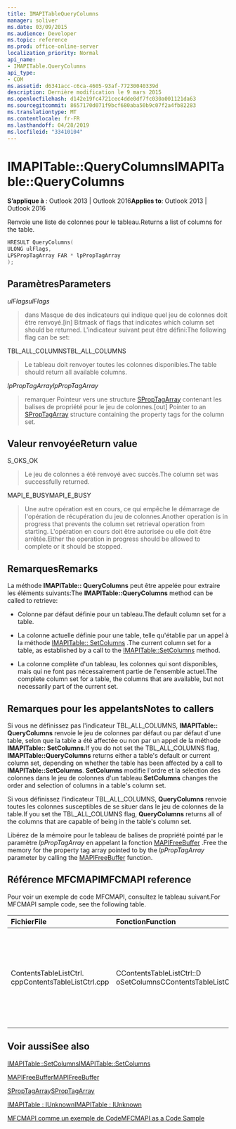 ```yaml
---
title: IMAPITableQueryColumns
manager: soliver
ms.date: 03/09/2015
ms.audience: Developer
ms.topic: reference
ms.prod: office-online-server
localization_priority: Normal
api_name:
- IMAPITable.QueryColumns
api_type:
- COM
ms.assetid: d6341acc-c6ca-4605-93af-77230040339d
description: Dernière modification le 9 mars 2015
ms.openlocfilehash: d142e19fc4721cec4dde0df7fc030a001121da63
ms.sourcegitcommit: 8657170d071f9bcf680aba50b9c07f2a4fb82283
ms.translationtype: MT
ms.contentlocale: fr-FR
ms.lasthandoff: 04/28/2019
ms.locfileid: "33410104"
---
```

# <a name="imapitablequerycolumns"></a><span data-ttu-id="37c11-103">IMAPITable::QueryColumns</span><span class="sxs-lookup"><span data-stu-id="37c11-103">IMAPITable::QueryColumns</span></span>

  
  
<span data-ttu-id="37c11-104">**S’applique à** : Outlook 2013 | Outlook 2016</span><span class="sxs-lookup"><span data-stu-id="37c11-104">**Applies to**: Outlook 2013 | Outlook 2016</span></span> 
  
<span data-ttu-id="37c11-105">Renvoie une liste de colonnes pour le tableau.</span><span class="sxs-lookup"><span data-stu-id="37c11-105">Returns a list of columns for the table.</span></span>
  
```cpp
HRESULT QueryColumns(
ULONG ulFlags,
LPSPropTagArray FAR * lpPropTagArray
);
```

## <a name="parameters"></a><span data-ttu-id="37c11-106">Paramètres</span><span class="sxs-lookup"><span data-stu-id="37c11-106">Parameters</span></span>

 <span data-ttu-id="37c11-107">_ulFlags_</span><span class="sxs-lookup"><span data-stu-id="37c11-107">_ulFlags_</span></span>
  
> <span data-ttu-id="37c11-108">dans Masque de des indicateurs qui indique quel jeu de colonnes doit être renvoyé.</span><span class="sxs-lookup"><span data-stu-id="37c11-108">[in] Bitmask of flags that indicates which column set should be returned.</span></span> <span data-ttu-id="37c11-109">L'indicateur suivant peut être défini:</span><span class="sxs-lookup"><span data-stu-id="37c11-109">The following flag can be set:</span></span>
    
<span data-ttu-id="37c11-110">TBL_ALL_COLUMNS</span><span class="sxs-lookup"><span data-stu-id="37c11-110">TBL_ALL_COLUMNS</span></span> 
  
> <span data-ttu-id="37c11-111">Le tableau doit renvoyer toutes les colonnes disponibles.</span><span class="sxs-lookup"><span data-stu-id="37c11-111">The table should return all available columns.</span></span>
    
 <span data-ttu-id="37c11-112">_lpPropTagArray_</span><span class="sxs-lookup"><span data-stu-id="37c11-112">_lpPropTagArray_</span></span>
  
> <span data-ttu-id="37c11-113">remarquer Pointeur vers une structure [SPropTagArray](sproptagarray.md) contenant les balises de propriété pour le jeu de colonnes.</span><span class="sxs-lookup"><span data-stu-id="37c11-113">[out] Pointer to an [SPropTagArray](sproptagarray.md) structure containing the property tags for the column set.</span></span> 
    
## <a name="return-value"></a><span data-ttu-id="37c11-114">Valeur renvoyée</span><span class="sxs-lookup"><span data-stu-id="37c11-114">Return value</span></span>

<span data-ttu-id="37c11-115">S_OK</span><span class="sxs-lookup"><span data-stu-id="37c11-115">S_OK</span></span> 
  
> <span data-ttu-id="37c11-116">Le jeu de colonnes a été renvoyé avec succès.</span><span class="sxs-lookup"><span data-stu-id="37c11-116">The column set was successfully returned.</span></span>
    
<span data-ttu-id="37c11-117">MAPI_E_BUSY</span><span class="sxs-lookup"><span data-stu-id="37c11-117">MAPI_E_BUSY</span></span> 
  
> <span data-ttu-id="37c11-118">Une autre opération est en cours, ce qui empêche le démarrage de l'opération de récupération du jeu de colonnes.</span><span class="sxs-lookup"><span data-stu-id="37c11-118">Another operation is in progress that prevents the column set retrieval operation from starting.</span></span> <span data-ttu-id="37c11-119">L'opération en cours doit être autorisée ou elle doit être arrêtée.</span><span class="sxs-lookup"><span data-stu-id="37c11-119">Either the operation in progress should be allowed to complete or it should be stopped.</span></span>
    
## <a name="remarks"></a><span data-ttu-id="37c11-120">Remarques</span><span class="sxs-lookup"><span data-stu-id="37c11-120">Remarks</span></span>

<span data-ttu-id="37c11-121">La méthode **IMAPITable:: QueryColumns** peut être appelée pour extraire les éléments suivants:</span><span class="sxs-lookup"><span data-stu-id="37c11-121">The **IMAPITable::QueryColumns** method can be called to retrieve:</span></span> 
  
- <span data-ttu-id="37c11-122">Colonne par défaut définie pour un tableau.</span><span class="sxs-lookup"><span data-stu-id="37c11-122">The default column set for a table.</span></span>
    
- <span data-ttu-id="37c11-123">La colonne actuelle définie pour une table, telle qu'établie par un appel à la méthode [IMAPITable:: SetColumns](imapitable-setcolumns.md) .</span><span class="sxs-lookup"><span data-stu-id="37c11-123">The current column set for a table, as established by a call to the [IMAPITable::SetColumns](imapitable-setcolumns.md) method.</span></span> 
    
- <span data-ttu-id="37c11-124">La colonne complète d'un tableau, les colonnes qui sont disponibles, mais qui ne font pas nécessairement partie de l'ensemble actuel.</span><span class="sxs-lookup"><span data-stu-id="37c11-124">The complete column set for a table, the columns that are available, but not necessarily part of the current set.</span></span>
    
## <a name="notes-to-callers"></a><span data-ttu-id="37c11-125">Remarques pour les appelants</span><span class="sxs-lookup"><span data-stu-id="37c11-125">Notes to callers</span></span>

<span data-ttu-id="37c11-126">Si vous ne définissez pas l'indicateur TBL_ALL_COLUMNS, **IMAPITable:: QueryColumns** renvoie le jeu de colonnes par défaut ou par défaut d'une table, selon que la table a été affectée ou non par un appel de la méthode **IMAPITable:: SetColumns**.</span><span class="sxs-lookup"><span data-stu-id="37c11-126">If you do not set the TBL_ALL_COLUMNS flag, **IMAPITable::QueryColumns** returns either a table's default or current column set, depending on whether the table has been affected by a call to **IMAPITable::SetColumns**.</span></span> <span data-ttu-id="37c11-127">**SetColumns** modifie l'ordre et la sélection des colonnes dans le jeu de colonnes d'un tableau.</span><span class="sxs-lookup"><span data-stu-id="37c11-127">**SetColumns** changes the order and selection of columns in a table's column set.</span></span> 
  
<span data-ttu-id="37c11-128">Si vous définissez l'indicateur TBL_ALL_COLUMNS, **QueryColumns** renvoie toutes les colonnes susceptibles de se situer dans le jeu de colonnes de la table.</span><span class="sxs-lookup"><span data-stu-id="37c11-128">If you set the TBL_ALL_COLUMNS flag, **QueryColumns** returns all of the columns that are capable of being in the table's column set.</span></span> 
  
<span data-ttu-id="37c11-129">Libérez de la mémoire pour le tableau de balises de propriété pointé par le paramètre _lpPropTagArray_ en appelant la fonction [MAPIFreeBuffer](mapifreebuffer.md) .</span><span class="sxs-lookup"><span data-stu-id="37c11-129">Free the memory for the property tag array pointed to by the  _lpPropTagArray_ parameter by calling the [MAPIFreeBuffer](mapifreebuffer.md) function.</span></span> 
  
## <a name="mfcmapi-reference"></a><span data-ttu-id="37c11-130">Référence MFCMAPI</span><span class="sxs-lookup"><span data-stu-id="37c11-130">MFCMAPI reference</span></span>

<span data-ttu-id="37c11-131">Pour voir un exemple de code MFCMAPI, consultez le tableau suivant.</span><span class="sxs-lookup"><span data-stu-id="37c11-131">For MFCMAPI sample code, see the following table.</span></span>
  
|<span data-ttu-id="37c11-132">**Fichier**</span><span class="sxs-lookup"><span data-stu-id="37c11-132">**File**</span></span>|<span data-ttu-id="37c11-133">**Fonction**</span><span class="sxs-lookup"><span data-stu-id="37c11-133">**Function**</span></span>|<span data-ttu-id="37c11-134">**Commentaire**</span><span class="sxs-lookup"><span data-stu-id="37c11-134">**Comment**</span></span>|
|:-----|:-----|:-----|
|<span data-ttu-id="37c11-135">ContentsTableListCtrl. cpp</span><span class="sxs-lookup"><span data-stu-id="37c11-135">ContentsTableListCtrl.cpp</span></span>  <br/> |<span data-ttu-id="37c11-136">CContentsTableListCtrl::D oSetColumns</span><span class="sxs-lookup"><span data-stu-id="37c11-136">CContentsTableListCtrl::DoSetColumns</span></span>  <br/> |<span data-ttu-id="37c11-137">MFCMAPI utilise la méthode **IMAPITable:: QueryColumns** pour récupérer le jeu de colonnes actuel d'une table de sorte que l'utilisateur puisse le modifier.</span><span class="sxs-lookup"><span data-stu-id="37c11-137">MFCMAPI uses the **IMAPITable::QueryColumns** method to retrieve the current column set for a table so the user can edit it.</span></span>  <br/> |
   
## <a name="see-also"></a><span data-ttu-id="37c11-138">Voir aussi</span><span class="sxs-lookup"><span data-stu-id="37c11-138">See also</span></span>



[<span data-ttu-id="37c11-139">IMAPITable::SetColumns</span><span class="sxs-lookup"><span data-stu-id="37c11-139">IMAPITable::SetColumns</span></span>](imapitable-setcolumns.md)
  
[<span data-ttu-id="37c11-140">MAPIFreeBuffer</span><span class="sxs-lookup"><span data-stu-id="37c11-140">MAPIFreeBuffer</span></span>](mapifreebuffer.md)
  
[<span data-ttu-id="37c11-141">SPropTagArray</span><span class="sxs-lookup"><span data-stu-id="37c11-141">SPropTagArray</span></span>](sproptagarray.md)
  
[<span data-ttu-id="37c11-142">IMAPITable : IUnknown</span><span class="sxs-lookup"><span data-stu-id="37c11-142">IMAPITable : IUnknown</span></span>](imapitableiunknown.md)


[<span data-ttu-id="37c11-143">MFCMAPI comme un exemple de Code</span><span class="sxs-lookup"><span data-stu-id="37c11-143">MFCMAPI as a Code Sample</span></span>](mfcmapi-as-a-code-sample.md)

